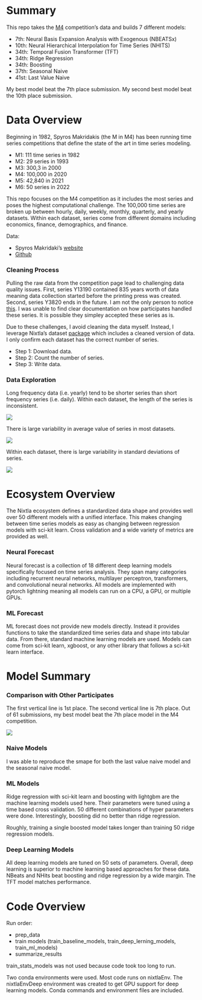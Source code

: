 
# Summary

This repo takes the
[M4](https://www.sciencedirect.com/science/article/pii/S0169207019301128)
competition’s data and builds 7 different models:

- 7th: Neural Basis Expansion Analysis with Exogenous (NBEATSx)
- 10th: Neural Hierarchical Interpolation for Time Series (NHITS)
- 34th: Temporal Fusion Transformer (TFT)
- 34th: Ridge Regression
- 34th: Boosting
- 37th: Seasonal Naive
- 41st: Last Value Naive

My best model beat the 7th place submission. My second best model beat
the 10th place submission.

# Data Overview

Beginning in 1982, Spyros Makridakis (the M in M4) has been running time
series competitions that define the state of the art in time series
modeling.

- M1: 111 time series in 1982
- M2: 29 series in 1993
- M3: 300,3 in 2000
- M4: 100,000 in 2020
- M5: 42,840 in 2021
- M6: 50 series in 2022

This repo focuses on the M4 competition as it includes the most series
and poses the highest computational challenge. The 100,000 time series
are broken up between hourly, daily, weekly, monthly, quarterly, and
yearly datasets. Within each dataset, series come from different domains
including economics, finance, demographics, and finance.

Data:

- Spyros Makridaki’s
  [website](https://forecasters.org/resources/time-series-data/)
- [Github](https://github.com/Mcompetitions)

### Cleaning Process

Pulling the raw data from the competition page lead to challenging data
quality issues. First, series Y13190 contained 835 years worth of data
meaning data collection started before the printing press was created.
Second, series Y3820 ends in the future. I am not the only person to
notice
[this](https://openforecast.org/2020/03/01/m-competitions-from-m4-to-m5-reservations-and-expectations/).
I was unable to find clear documentation on how participates handled
these series. It is possible they simpley accepted these series as is.

Due to these challenges, I avoid cleaning the data myself. Instead, I
leverage Nixtla’s dataset
[package](https://nixtlaverse.nixtla.io/datasetsforecast/index.html)
which includes a cleaned version of data. I only confirm each dataset
has the correct number of series.

- Step 1: Download data.
- Step 2: Count the number of series.
- Step 3: Write data.

### Data Exploration

Long frequency data (i.e. yearly) tend to be shorter series than short
frequency series (i.e. daily). Within each dataset, the length of the
series is inconsistent.

![](README_files/figure-commonmark/cell-3-output-1.png)

There is large variability in average value of series in most datasets.

![](README_files/figure-commonmark/cell-4-output-1.png)

Within each dataset, there is large variability in standard deviations
of series.

![](README_files/figure-commonmark/cell-5-output-1.png)

# Ecosystem Overview

The Nixtla ecosystem defines a standardized data shape and provides well
over 50 different models with a unified interface. This makes changing
between time series models as easy as changing between regression models
with sci-kit learn. Cross validation and a wide variety of metrics are
provided as well.

### Neural Forecast

Neural forecast is a collection of 18 different deep learning models
specifically focused on time series analysis. They span many categories
including recurrent neural networks, multilayer perceptron,
transformers, and convolutional neural networks. All models are
implemented with pytorch lightning meaning all models can run on a CPU,
a GPU, or multiple GPUs.

### ML Forecast

ML forecast does not provide new models directly. Instead it provides
functions to take the standardized time series data and shape into
tabular data. From there, standard machine learning models are used.
Models can come from sci-kit learn, xgboost, or any other library that
follows a sci-kit learn interface.

# Model Summary

### Comparison with Other Participates

The first vertical line is 1st place. The second vertical line is 7th
place. Out of 61 submissions, my best model beat the 7th place model in
the M4 competition.

![](README_files/figure-commonmark/cell-6-output-1.png)

### Naive Models

I was able to reproduce the smape for both the last value naive model
and the seasonal naive model.

### ML Models

Ridge regression with sci-kit learn and boosting with lightgbm are the
machine learning models used here. Their parameters were tuned using a
time based cross validation. 50 different combinations of hyper
parameters were done. Interestingly, boosting did no better than ridge
regression.

Roughly, training a single boosted model takes longer than training 50
ridge regression models.

### Deep Learning Models

All deep learning models are tuned on 50 sets of parameters. Overall,
deep learning is superior to machine learning based approaches for these
data. NBeats and NHits beat boosting and ridge regression by a wide
margin. The TFT model matches performance.

# Code Overview

Run order:

- prep_data
- train models (train_baseline_models, train_deep_lerning_models,
  train_ml_models)
- summarize_results

train_stats_models was not used because code took too long to run.

Two conda environments were used. Most code runs on nixtlaEnv. The
nixtlaEnvDeep environment was created to get GPU support for deep
learning models. Conda commands and environment files are included.
